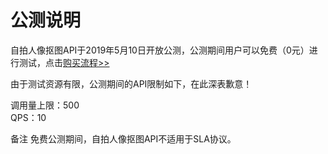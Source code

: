 # 公测说明

自拍人像抠图API于2019年5月10日开放公测，公测期间用户可以免费（0元）进行测试，点击[购买流程>>](../Pricing/Purchase-Process.md)

由于测试资源有限，公测期间的API限制如下，在此深表歉意！

调用量上限：500  
QPS：10

备注
免费公测期间，自拍人像抠图API不适用于SLA协议。


